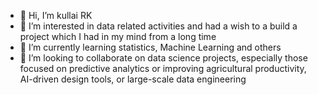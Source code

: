 - 👋 Hi, I’m kullai RK
- 👀 I’m interested in data related activities and had a wish to a build a project which I had in my mind from a long time
- 🌱 I’m currently learning statistics, Machine Learning and others
- 💞️ I’m looking to collaborate on data science projects, especially those focused on predictive analytics or improving agricultural productivity, AI-driven design tools, or large-scale data engineering



<!---
kullai0302/kullai0302 is a ✨ special ✨ repository because its `README.md` (this file) appears on your GitHub profile.
You can click the Preview link to take a look at your changes.
--->
